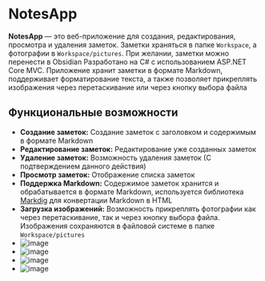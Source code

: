 # NotesApp

**NotesApp** — это веб-приложение для создания, редактирования, просмотра и удаления заметок. Заметки храняться в папке `Workspace`, а фотографии в `Workspace/pictures`. При желании, заметки можно перенести в Obsidian
Разработано на C# с использованием ASP.NET Core MVC. Приложение хранит заметки в формате Markdown, поддерживает форматирование текста, а также позволяет прикреплять изображения через перетаскивание или через кнопку выбора файла

## Функциональные возможности

- **Создание заметок:** Создание заметок с заголовком и содержимым в формате Markdown
- **Редактирование заметок:** Редактирование уже созданных заметок
- **Удаление заметок:** Возможность удаления заметок (С подтверждением данного действия)
- **Просмотр заметок:** Отображение списка заметок
- **Поддержка Markdown:** Содержимое заметок хранится и обрабатывается в формате Markdown, используется библиотека [Markdig](https://github.com/xoofx/markdig) для конвертации Markdown в HTML
- **Загрузка изображений:** Возможность прикреплять фотографии как через перетаскивание, так и через кнопку выбора файла. Изображения сохраняются в файловой системе в папке `Workspace/pictures`
- ![image](https://github.com/user-attachments/assets/5cd3a4fd-cd6c-4b86-ae77-e633a8c1930a)
- ![image](https://github.com/user-attachments/assets/0811a5b7-148d-40d9-9a5b-7b8c4db111b1)
- ![image](https://github.com/user-attachments/assets/aef47c52-9a7a-405b-9925-30ea9ad72b0e)
- ![image](https://github.com/user-attachments/assets/3ca6a1b1-7b73-4a99-9b57-c986cb43c12b)



